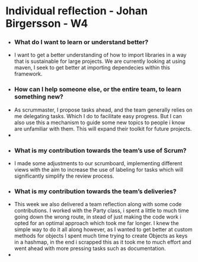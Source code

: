 # Individual reflection - Johan Birgersson - W4

- ### What do I want to learn or understand better?
- I want to get a better understanding of how to import libraries in a way that is sustainable for large projects. We are currently looking at using maven, I seek to get better at importing dependecies within this framework. 
- ### How can I help someone else, or the entire team, to learn something new?
- As scrummaster, I propose tasks ahead, and the team generally relies on me delegating tasks. Which I do to facilitate easy progress. But I can also use this a mechanism to guide some new topics to people i know are unfamiliar with them. This will expand their toolkit for future projects. 
- 
- ### What is my contribution towards the team’s use of Scrum?
- I made some adjustments to our scrumboard, implementing different views with the aim to increase the use of labeling for tasks which will significantly simplify the review process.
- ### What is my contribution towards the team’s deliveries?
- This week we also delivered a team reflection along with some code contributions. I worked with the Party class, i spent a little to much time going down the wrong route, in stead of just making the code work i opted for an optimal approach which took me far longer. I knew the simple way to do it all along however, as I wanted to get better at custom methods for objects I spent much time trying to create Objects as keys in a hashmap, in the end i scrapped this as it took me to much effort and went ahead with more pressing tasks such as documentation.
- 
